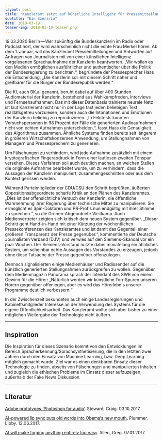 ```yaml
---
layout: post
title: "Kanzleramt setzt auf künstliche Intelligenz für Pressemitteilungen"
subtitle: "Ein Szenario"
date: 2018-03-19
teaser-img: 2018-03-19-teaser.png
---
```


19.03.2020 Berlin — Wer zukünftig die Bundeskanzlerin im Radio oder Podcast hört, der wird wahrscheinlich nicht die echte Frau Merkel hören. Ab dem 1. Januar, will das Kanzleramt Pressemitteilungen und Antworten auf Anfragen von Journalisten mit von einer künstlichen Intelligenz vorgelesenen Sprachaufnahme der Kanzlerin beantworten. „Wir wollen es den Medien ermöglichen ausführlicher und authentischer über die Politik der Bundesregierung zu berichten.“, begründete der Pressesprecher Haas die Entscheidung, „Die Kanzlerin soll mit diesem Schritt näher und greifbarer für die Bürger der Bundesrepublik werden.“

Die KI, auch BK.ai genannt, beruht dabei auf über 400 Stunden Audiomaterial der Kanzlerin, bestehend aus Wahlkampfreden, Interviews und Fernsehaufnahmen. Das mit dieser Datenbasis trainierte neurale Netz ist laut Kanzleramt nicht nur in der Lage fast jeden beliebigen Text realitätsgetreu vorzulesen, sondern auch die Intonationen und Emotionen der Kanzlerin beliebig zu reproduzieren. „In Feldtests konnten Versuchspersonen in 98 Prozent der Fälle die generierten Audioaufnahmen nicht von echten Aufnahmen unterscheiden.“, fasst Haas die Genauigkeit des Algorithmus zusammen. Ähnliche Systeme finden bereits seit längerem in größeren Wirtschaftskonzernen Anwendung, um Stellungnahmen von Managern und Pressesprechern zu generieren.

Um Fälschungen zu verhindern, wird jede Aufnahme zusätzlich mit einem kryptografischen Fingerabdruck in Form einer lautlosen zweiten Tonspur versehen. Dieses Verfahren soll auch deutlich machen, an welchen Stellen die originale Aufnahme bearbeitet wurde, um zu verhindern, dass die Aussagen der Kanzlerin manipuliert, zusammengeschnitten oder aus dem Kontext gerissen werden.

Während Parteimitglieder der CDU/CSU den Schritt begrüßten, äußerten Oppositionsabgeordnete scharfe Kritik an den Plänen des Kanzleramtes. „Dies ist der offensichtliche Versuch der Kanzlerin, die öffentliche Wahrnehmung ihrer Regierung über technische Mittel zu manipulieren. Sie ermöglicht es Spin-Doktoren und PR-Profis nun endgültig mit ihrer Stimme zu sprechen.“, so die Grünen-Abgeordnete Weitkamp. Auch Medienvertreter zeigten sich kritisch dem neuen System gegenüber. „Dieser Schritt geht Hand-in-Hand mit einer Kürzung der wöchentlichen Pressekonferenzen des Kanzleramtes und ist damit das Gegenteil einer größeren Transparenz der Presse gegenüber.“, kommentierte der Deutsche Journalisten Verband (DJV) und verwies auf den Siemens-Skandal vor ein paar Wochen. Der Siemens-Vorstand nutzte dabei monatelang ein ähnliches System, um scheinbar echte Aussagen des Vorstandes zu erzeugen, jedoch ohne diese Tatsache der Presse gegenüber offenzulegen.

Dennoch signalisierten einige Medienhäuser und Radiosender auf die künstlich generierten Stellungnahmen zurückgreifen zu wollen. Gegenüber dem Medienmagazin Panorama sprach der Intendant des SWR von einem Gewinn für die Hörer: „Natürlich werden wir künstliche Ton-Spuren unseren Hörern gegenüber offenlegen, aber es wird das Hörerlebnis unserer Programme deutlich verbessern.“

In der Zwischenzeit bekundeten auch einige Landesregierungen und Kabinettsmitglieder Interesse an der Verwendung des Systems für die eigene Öffentlichkeitsarbeit. Das Kanzleramt wollte sich aber bisher zu einer möglichen Weitergabe der Technologie nicht äußern.

---- 
## Inspiration

Die Inspiration für dieses Szenario kommt von den Entwicklungen im Bereich Spracherkennung/Sprachsynthetisierung, die in den letzten zwei Jahren durch den Einsatz von Machine Learning, bzw. Deep Learning möglich gemacht wurde. Ziel war es einen denkbaren Einsatz dieser Technologie zu finden, abseits von Fälschungen und manipulierten Inhalten und zugleich die ethischen Probleme im Einsatz dieser aufzuzeigen, außerhalb der Fake News Diskussion.

---- 
## Literatur

[Adobe prototypes ‘Photoshop for audio‘][1]. Steward, Craig. 03.10.2017.

[AI-powered lip sync puts old words into Obama‘s new mouth][2]. Plummer, Libby. 12.06.2017.

[AI will make forging anything entirely too easy][3]. Allen, Greg. 07.01.2017.

[1]:	http://www.creativebloq.com/news/adobe-prototypes-photoshop-for-audio
[2]:	https://www.wired.co.uk/article/ai-lip-sync-barack-obama
[3]:	https://www.wired.com/story/ai-will-make-forging-anything-entirely-too-easy/